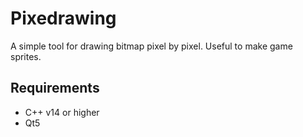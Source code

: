 # Pixedrawing

A simple tool for drawing bitmap pixel by pixel. Useful to make game sprites.

## Requirements

- C++ v14 or higher
- Qt5
